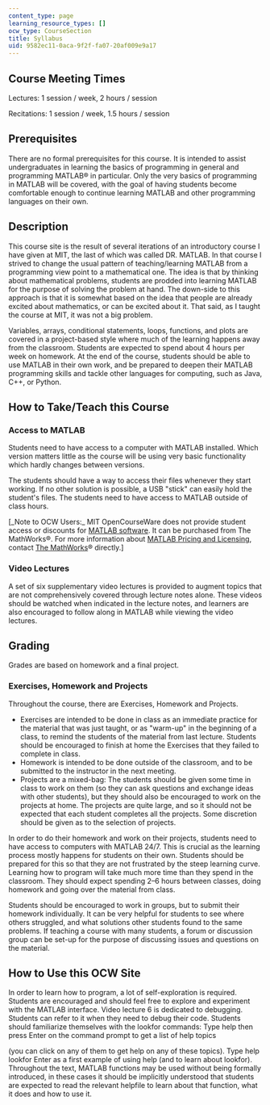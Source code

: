 ```yaml
---
content_type: page
learning_resource_types: []
ocw_type: CourseSection
title: Syllabus
uid: 9582ec11-0aca-9f2f-fa07-20af009e9a17
---
```

## Course Meeting Times

Lectures: 1 session / week, 2 hours / session

Recitations: 1 session / week, 1.5 hours / session

## Prerequisites

There are no formal prerequisites for this course. It is intended to assist undergraduates in learning the basics of programming in general and programming MATLAB® in particular. Only the very basics of programming in MATLAB will be covered, with the goal of having students become comfortable enough to continue learning MATLAB and other programming languages on their own.

## Description

This course site is the result of several iterations of an introductory course I have given at MIT, the last of which was called DR. MATLAB. In that course I strived to change the usual pattern of teaching/learning MATLAB from a programming view point to a mathematical one. The idea is that by thinking about mathematical problems, students are prodded into learning MATLAB for the purpose of solving the problem at hand. The down-side to this approach is that it is somewhat based on the idea that people are already excited about mathematics, or can be excited about it. That said, as I taught the course at MIT, it was not a big problem.

Variables, arrays, conditional statements, loops, functions, and plots are covered in a project-based style where much of the learning happens away from the classroom. Students are expected to spend about 4 hours per week on homework. At the end of the course, students should be able to use MATLAB in their own work, and be prepared to deepen their MATLAB programming skills and tackle other languages for computing, such as Java, C++, or Python.

## How to Take/Teach this Course

### Access to MATLAB

Students need to have access to a computer with MATLAB installed. Which version matters little as the course will be using very basic functionality which hardly changes between versions.

The students should have a way to access their files whenever they start working. If no other solution is possible, a USB "stick" can easily hold the student's files. The students need to have access to MATLAB outside of class hours.

\[\_Note to OCW Users:\_ MIT OpenCourseWare does not provide student access or discounts for [MATLAB software](http://www.mathworks.com/products/matlab/). It can be purchased from The MathWorks®. For more information about [MATLAB Pricing and Licensing](http://www.mathworks.com/products/matlab/pricing_licensing.html?s_iid=ML2012_pricing_a#commercial_use), contact [The MathWorks](http://www.mathworks.com/index.html)® directly.\]

### Video Lectures

A set of six supplementary video lectures is provided to augment topics that are not comprehensively covered through lecture notes alone. These videos should be watched when indicated in the lecture notes, and learners are also encouraged to follow along in MATLAB while viewing the video lectures.

## Grading

Grades are based on homework and a final project.

### Exercises, Homework and Projects

Throughout the course, there are Exercises, Homework and Projects.

- Exercises are intended to be done in class as an immediate practice for the material that was just taught, or as "warm-up" in the beginning of a class, to remind the students of the material from last lecture. Students should be encouraged to finish at home the Exercises that they failed to complete in class.
- Homework is intended to be done outside of the classroom, and to be submitted to the instructor in the next meeting.
- Projects are a mixed-bag: The students should be given some time in class to work on them (so they can ask questions and exchange ideas with other students), but they should also be encouraged to work on the projects at home. The projects are quite large, and so it should not be expected that each student completes all the projects. Some discretion should be given as to the selection of projects.

In order to do their homework and work on their projects, students need to have access to computers with MATLAB 24/7. This is crucial as the learning process mostly happens for students on their own. Students should be prepared for this so that they are not frustrated by the steep learning curve. Learning how to program will take much more time than they spend in the classroom. They should expect spending 2–6 hours between classes, doing homework and going over the material from class.

Students should be encouraged to work in groups, but to submit their homework individually. It can be very helpful for students to see where others struggled, and what solutions other students found to the same problems. If teaching a course with many students, a forum or discussion group can be set-up for the purpose of discussing issues and questions on the material.

## How to Use this OCW Site

In order to learn how to program, a lot of self-exploration is required. Students are encouraged and should feel free to explore and experiment with the MATLAB interface. Video lecture 6 is dedicated to debugging. Students can refer to it when they need to debug their code. Students should familiarize themselves with the lookfor commands: Type help then press Enter on the command prompt to get a list of help topics

(you can click on any of them to get help on any of these topics). Type help lookfor Enter as a first example of using help (and to learn about lookfor). Throughout the text, MATLAB functions may be used without being formally introduced, in these cases it should be implicitly understood that students are expected to read the relevant helpfile to learn about that function, what it does and how to use it.